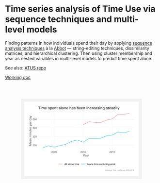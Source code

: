# Time series analysis of Time Use via sequence techniques and multi-level models

Finding patterns in how individuals spend their day by applying [sequence analysis techniques](https://en.wikipedia.org/wiki/Social_sequence_analysis) à la [Abbot](https://www.jstor.org/stable/2780695) — string-editing techniques, dissimilarity matrices, and hierarchical clustering. Then using cluster membership and year as nested variables in multi-level models to predict time spent alone.

See also: [ATUS repo](https://github.com/joemarlo/ATUS)

[Working doc](https://docs.google.com/document/d/16B8pjYeZv6RtWNh5Pqtz7to9whLEk2FyR-4FSyXgOe4/edit?usp=sharing)


<br>
<br>
<p align="center">
<img src="Plots/mean_alone_time.svg" width=79%>
</p>